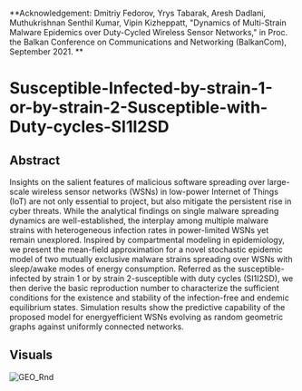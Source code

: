 **Acknowledgement:
  Dmitriy Fedorov, Yrys Tabarak, Aresh Dadlani, Muthukrishnan Senthil Kumar, Vipin Kizheppatt, "Dynamics of Multi-Strain Malware Epidemics over Duty-Cycled Wireless Sensor Networks," in Proc. the Balkan Conference on Communications and Networking (BalkanCom), September 2021.
**


# Susceptible-Infected-by-strain-1-or-by-strain-2-Susceptible-with-Duty-cycles-SI1I2SD

## Abstract
Insights on the salient features of malicious software spreading over large-scale wireless sensor networks (WSNs) in low-power Internet of Things (IoT) are not only essential to
project, but also mitigate the persistent rise in cyber threats.
While the analytical findings on single malware spreading dynamics are well-established, the interplay among multiple malware strains with heterogeneous infection rates in power-limited WSNs
yet remain unexplored. Inspired by compartmental modeling in epidemiology, we present the mean-field approximation for a novel stochastic epidemic model of two mutually exclusive
malware strains spreading over WSNs with sleep/awake modes of energy consumption. Referred as the susceptible-infected by strain 1 or by strain 2-susceptible with duty cycles (SI1I2SD), we then derive the basic reproduction number to characterize
the sufficient conditions for the existence and stability of the infection-free and endemic equilibrium states. 
Simulation results show the predictive capability of the proposed model for energyefficient WSNs evolving as random geometric graphs against uniformly connected networks.


## Visuals

![GEO_Rnd](https://github.com/cnsl-nu/Susceptible-Infected-by-strain-1-or-by-strain-2-Susceptible-with-Duty-cycles-SI1I2SD-/blob/main/visual/GEO_Rnd.gif)

